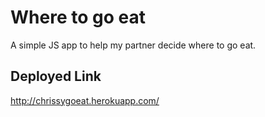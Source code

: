 # Where to go eat

A simple JS app to help my partner decide where to go eat.

## Deployed Link

http://chrissygoeat.herokuapp.com/
